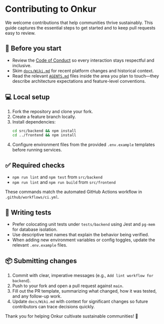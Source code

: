 # Contributing to Onkur

We welcome contributions that help communities thrive sustainably. This guide captures the essential steps to get started and to keep pull requests easy to review.

## 🧭 Before you start
- Review the [Code of Conduct](CODE_OF_CONDUCT.md) so every interaction stays respectful and inclusive.
- Skim [`docs/Wiki.md`](docs/Wiki.md) for recent platform changes and historical context.
- Read the relevant [`AGENTS.md`](AGENTS.md) files inside the area you plan to touch—they describe architecture expectations and feature-level conventions.

## 💻 Local setup
1. Fork the repository and clone your fork.
2. Create a feature branch locally.
3. Install dependencies:
   ```bash
   cd src/backend && npm install
   cd ../frontend && npm install
   ```
4. Configure environment files from the provided `.env.example` templates before running services.

## ✅ Required checks
- `npm run lint` and `npm test` from `src/backend`
- `npm run lint` and `npm run build` from `src/frontend`

These commands match the automated GitHub Actions workflow in `.github/workflows/ci.yml`.

## 🧪 Writing tests
- Prefer colocating unit tests under `tests/backend` using Jest and `pg-mem` for database isolation.
- Use descriptive test names that explain the behavior being verified.
- When adding new environment variables or config toggles, update the relevant `.env.example` files.

## 📦 Submitting changes
1. Commit with clear, imperative messages (e.g., `Add lint workflow for backend`).
2. Push to your fork and open a pull request against `main`.
3. Fill out the PR template, summarizing what changed, how it was tested, and any follow-up work.
4. Update `docs/Wiki.md` with context for significant changes so future contributors can trace decisions quickly.

Thank you for helping Onkur cultivate sustainable communities! 🌱
